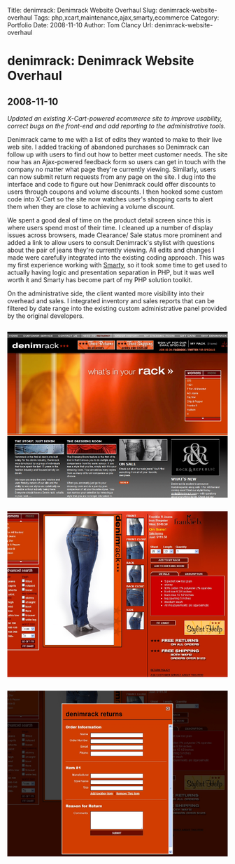 Title: denimrack: Denimrack Website Overhaul
Slug: denimrack-website-overhaul
Tags: php,xcart,maintenance,ajax,smarty,ecommerce
Category: Portfolio
Date: 2008-11-10
Author: Tom Clancy
Url: denimrack-website-overhaul

# denimrack: Denimrack Website Overhaul

## 2008-11-10

_Updated an existing X-Cart-powered ecommerce site to improve usability, correct bugs on the front-end and add reporting to the administrative tools._

<p>Denimrack came to me with a list of edits they wanted to make to their live web site. I added tracking of abandoned purchases so Denimrack can follow up with users to find out how to better meet customer needs. The site now has an Ajax-powered feedback form so users can get in touch with the company no matter what page they're currently viewing. Similarly, users can now submit return requests from any page on the site. I dug into the interface and code to figure out how Denimrack could offer discounts to users through coupons and volume discounts. I then hooked some custom code into X-Cart so the site now watches user's shopping carts to alert them when they are close to achieving a volume discount.</p>
<p>We spent a good deal of time on the product detail screen since this is where users spend most of their time. I cleaned up a  number of display issues across browsers, made Clearance/ Sale status more prominent and added a link to allow users to consult Denimrack's stylist with questions about the pair of jeans they're currently viewing. All edits and changes I made were carefully integrated into the existing coding approach. This was my first experience working with <a href="http://www.smarty.net/">Smarty</a>, so it took some time to get used to actually having logic and presentation separation in PHP, but it was well worth it and Smarty has become part of my PHP solution toolkit.</p>
<p>On the administrative side, the client wanted more visibility into their overhead and sales. I integrated inventory and sales reports that can be filtered by date range into the existing custom administrative panel provided by the original developers.</p><img src="images/portfolio/dr-home.jpg" alt="Home Page " style="margin: 1em 0" />
<img src="images/portfolio/dr-detail.jpg" alt="Product Detail " style="margin: 1em 0" />
<img src="images/portfolio/dr-returns.jpg" alt="Returns Form You can make a return request from any page on the site without losing your place." style="margin: 1em 0" />


